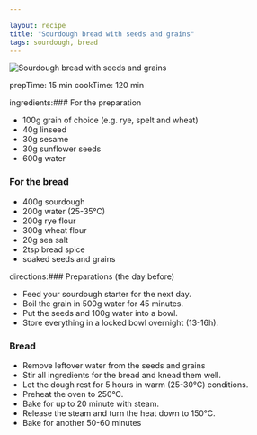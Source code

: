 ```yaml
---

layout: recipe
title: "Sourdough bread with seeds and grains"
tags: sourdough, bread
---
```


![Sourdough bread with seeds and grains](/recipes/pix/sourdough-bread-with-seeds-and-grains.webp)

prepTime: 15 min
cookTime: 120 min

ingredients:### For the preparation

- 100g grain of choice (e.g. rye, spelt and wheat)
- 40g linseed
- 30g sesame
- 30g sunflower seeds
- 600g water

### For the bread

- 400g sourdough
- 200g water (25-35°C)
- 200g rye flour
- 300g wheat flour
- 20g sea salt
- 2tsp bread spice
- soaked seeds and grains

directions:### Preparations (the day before)

- Feed your sourdough starter for the next day.
- Boil the grain in 500g water for 45 minutes.
- Put the seeds and 100g water into a bowl.
- Store everything in a locked bowl overnight (13-16h).

### Bread

- Remove leftover water from the seeds and grains
- Stir all ingredients for the bread and knead them well.
- Let the dough rest for 5 hours in warm (25-30°C) conditions.
- Preheat the oven to 250°C.
- Bake for up to 20 minute with steam.
- Release the steam and turn the heat down to 150°C.
- Bake for another 50-60 minutes
